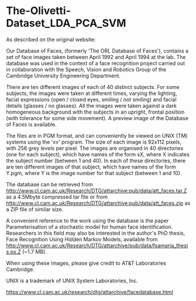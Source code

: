 # The-Olivetti-Dataset_LDA_PCA_SVM

As described on the original website:


Our Database of Faces, (formerly 'The ORL Database of Faces'), contains a set of face images taken between April 1992 and April 1994 at the lab. The database was used in the context of a face recognition project carried out in collaboration with the Speech, Vision and Robotics Group of the Cambridge University Engineering Department.

There are ten different images of each of 40 distinct subjects. For some subjects, the images were taken at different times, varying the lighting, facial expressions (open / closed eyes, smiling / not smiling) and facial details (glasses / no glasses). All the images were taken against a dark homogeneous background with the subjects in an upright, frontal position (with tolerance for some side movement). A preview image of the Database of Faces is available.

The files are in PGM format, and can conveniently be viewed on UNIX (TM) systems using the 'xv' program. The size of each image is 92x112 pixels, with 256 grey levels per pixel. The images are organised in 40 directories (one for each subject), which have names of the form sX, where X indicates the subject number (between 1 and 40). In each of these directories, there are ten different images of that subject, which have names of the form Y.pgm, where Y is the image number for that subject (between 1 and 10).

The database can be retrieved from http://www.cl.cam.ac.uk/Research/DTG/attarchive:pub/data/att_faces.tar.Z as a 4.5Mbyte compressed tar file or from http://www.cl.cam.ac.uk/Research/DTG/attarchive:pub/data/att_faces.zip as a ZIP file of similar size.

A convenient reference to the work using the database is the paper Parameterisation of a stochastic model for human face identification. Researchers in this field may also be interested in the author's PhD thesis, Face Recognition Using Hidden Markov Models, available from http://www.cl.cam.ac.uk/Research/DTG/attarchive/pub/data/fsamaria_thesis.ps.Z (~1.7 MB).

When using these images, please give credit to AT&T Laboratories Cambridge.

UNIX is a trademark of UNIX System Laboratories, Inc.

https://www.cl.cam.ac.uk/research/dtg/attarchive/facedatabase.html
